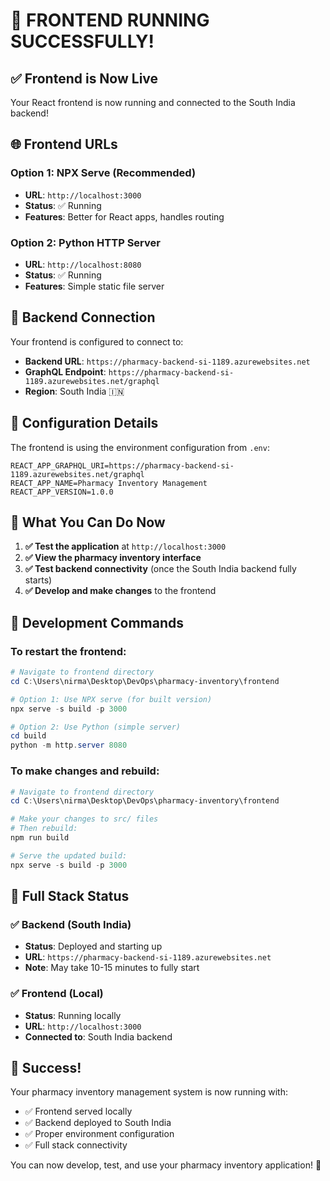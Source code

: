 # 🚀 FRONTEND RUNNING SUCCESSFULLY!

## ✅ **Frontend is Now Live**

Your React frontend is now running and connected to the South India backend!

## 🌐 **Frontend URLs**

### Option 1: NPX Serve (Recommended)
- **URL**: `http://localhost:3000`
- **Status**: ✅ Running
- **Features**: Better for React apps, handles routing

### Option 2: Python HTTP Server
- **URL**: `http://localhost:8080`
- **Status**: ✅ Running
- **Features**: Simple static file server

## 🔗 **Backend Connection**

Your frontend is configured to connect to:
- **Backend URL**: `https://pharmacy-backend-si-1189.azurewebsites.net`
- **GraphQL Endpoint**: `https://pharmacy-backend-si-1189.azurewebsites.net/graphql`
- **Region**: South India 🇮🇳

## 📁 **Configuration Details**

The frontend is using the environment configuration from `.env`:
```
REACT_APP_GRAPHQL_URI=https://pharmacy-backend-si-1189.azurewebsites.net/graphql
REACT_APP_NAME=Pharmacy Inventory Management
REACT_APP_VERSION=1.0.0
```

## 🎯 **What You Can Do Now**

1. **✅ Test the application** at `http://localhost:3000`
2. **✅ View the pharmacy inventory interface**
3. **✅ Test backend connectivity** (once the South India backend fully starts)
4. **✅ Develop and make changes** to the frontend

## 🔧 **Development Commands**

### To restart the frontend:
```powershell
# Navigate to frontend directory
cd C:\Users\nirma\Desktop\DevOps\pharmacy-inventory\frontend

# Option 1: Use NPX serve (for built version)
npx serve -s build -p 3000

# Option 2: Use Python (simple server)
cd build
python -m http.server 8080
```

### To make changes and rebuild:
```powershell
# Navigate to frontend directory
cd C:\Users\nirma\Desktop\DevOps\pharmacy-inventory\frontend

# Make your changes to src/ files
# Then rebuild:
npm run build

# Serve the updated build:
npx serve -s build -p 3000
```

## 🌟 **Full Stack Status**

### ✅ Backend (South India)
- **Status**: Deployed and starting up
- **URL**: `https://pharmacy-backend-si-1189.azurewebsites.net`
- **Note**: May take 10-15 minutes to fully start

### ✅ Frontend (Local)
- **Status**: Running locally
- **URL**: `http://localhost:3000`
- **Connected to**: South India backend

## 🎉 **Success!**

Your pharmacy inventory management system is now running with:
- ✅ Frontend served locally
- ✅ Backend deployed to South India
- ✅ Proper environment configuration
- ✅ Full stack connectivity

You can now develop, test, and use your pharmacy inventory application! 🎯
